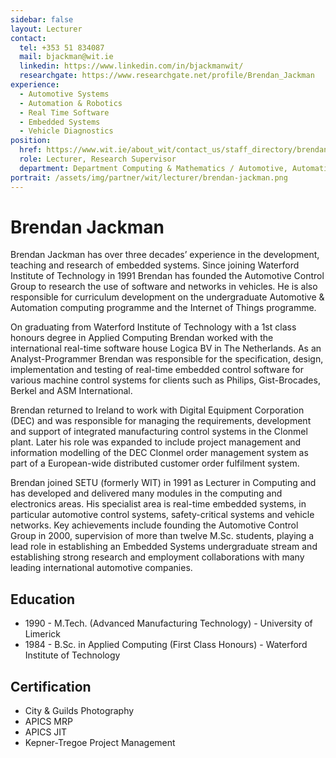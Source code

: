 ```yaml
---
sidebar: false
layout: Lecturer
contact:
  tel: +353 51 834087
  mail: bjackman@wit.ie
  linkedin: https://www.linkedin.com/in/bjackmanwit/
  researchgate: https://www.researchgate.net/profile/Brendan_Jackman
experience:
  - Automotive Systems
  - Automation & Robotics
  - Real Time Software
  - Embedded Systems
  - Vehicle Diagnostics
position:
  href: https://www.wit.ie/about_wit/contact_us/staff_directory/brendan_jackman
  role: Lecturer, Research Supervisor
  department: Department Computing & Mathematics / Automotive, Automation & Internet of Things
portrait: /assets/img/partner/wit/lecturer/brendan-jackman.png
---
```


# Brendan Jackman

Brendan Jackman has over three decades’ experience in the development, teaching and research of embedded systems. Since joining Waterford Institute of Technology in 1991 Brendan has founded the Automotive Control Group to research the use of software and networks in vehicles.
He is also responsible for curriculum development on the undergraduate Automotive & Automation computing programme and the Internet of Things programme.

<!-- more -->

On graduating from Waterford Institute of Technology with a 1st class honours degree in Applied Computing Brendan worked with the international real-time software house Logica BV in The Netherlands.
As an Analyst-Programmer Brendan was responsible for the specification, design, implementation and testing of real-time embedded control software for various machine control systems for clients such as Philips, Gist-Brocades, Berkel and ASM International.

Brendan returned to Ireland to work with Digital Equipment Corporation (DEC) and was responsible for managing the requirements, development and support of integrated manufacturing control systems in the Clonmel plant.
Later his role was expanded to include project management and information modelling of the DEC Clonmel order management system as part of a European-wide distributed customer order fulfilment system.

Brendan joined SETU (formerly WIT) in 1991 as Lecturer in Computing and has developed and delivered many modules in the computing and electronics areas.
His specialist area is real-time embedded systems, in particular automotive control systems, safety-critical systems and vehicle networks.
Key achievements include founding the Automotive Control Group in 2000, supervision of more than twelve M.Sc. students, playing a lead role in establishing an Embedded Systems undergraduate stream and establishing strong research and employment collaborations with many leading international automotive companies.

## Education

- 1990 - M.Tech. (Advanced Manufacturing Technology) - University of Limerick
- 1984 - B.Sc. in Applied Computing (First Class Honours) - Waterford Institute of Technology

## Certification

- City & Guilds Photography
- APICS MRP
- APICS JIT
- Kepner-Tregoe Project Management
